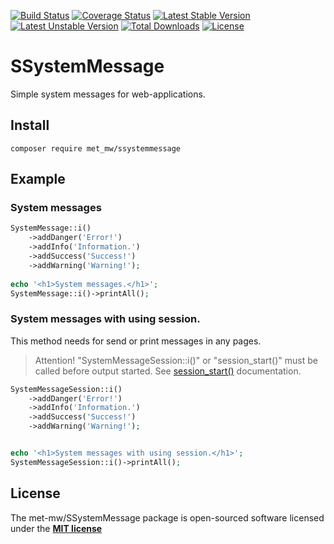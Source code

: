 [![Build Status](https://travis-ci.org/met-mw/SSystemMessage.svg?branch=master)](https://travis-ci.org/met-mw/SSystemMessage)
[![Coverage Status](https://coveralls.io/repos/github/met-mw/SSystemMessage/badge.svg?branch=master)](https://coveralls.io/github/met-mw/SSystemMessage?branch=master)
[![Latest Stable Version](https://poser.pugx.org/met_mw/ssystemmessage/v/stable)](https://packagist.org/packages/met_mw/ssystemmessage)
[![Latest Unstable Version](https://poser.pugx.org/met_mw/ssystemmessage/v/unstable)](https://packagist.org/packages/met_mw/ssystemmessage)
[![Total Downloads](https://poser.pugx.org/met_mw/ssystemmessage/downloads)](https://packagist.org/packages/met_mw/ssystemmessage)
[![License](https://poser.pugx.org/met_mw/ssystemmessage/license)](https://packagist.org/packages/met_mw/ssystemmessage)
# SSystemMessage
Simple system messages for web-applications.

## Install
```
composer require met_mw/ssystemmessage
```

## Example

### System messages
```php
SystemMessage::i()
    ->addDanger('Error!')
    ->addInfo('Information.')
    ->addSuccess('Success!')
    ->addWarning('Warning!');
    
echo '<h1>System messages.</h1>';
SystemMessage::i()->printAll();
```

### System messages with using session.
This method needs for send or print messages in any pages.

> Attention! "SystemMessageSession::i()" or "session_start()" must be called before output started.
> See [session_start()](http://php.net/manual/ru/function.session-start.php) documentation. 

```php
SystemMessageSession::i()
    ->addDanger('Error!')
    ->addInfo('Information.')
    ->addSuccess('Success!')
    ->addWarning('Warning!');


echo '<h1>System messages with using session.</h1>';
SystemMessageSession::i()->printAll();
```

## License
The met-mw/SSystemMessage package is open-sourced software licensed under the **[MIT license](https://opensource.org/licenses/MIT)**